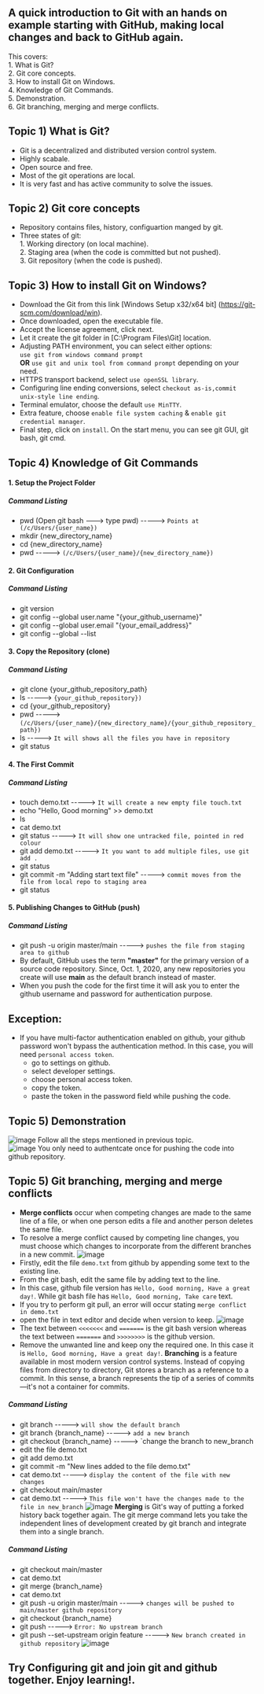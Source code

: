 ## A quick introduction to Git with an hands on example starting with GitHub, making local changes and back to GitHub again. ##
This covers:<br /> 
         1. What is Git?<br />
         2. Git core concepts.<br />
         3. How to install Git on Windows.<br /> 
         4. Knowledge of Git Commands.<br />
         5. Demonstration.<br />
         6. Git branching, merging and merge conflicts.
## Topic 1) What is Git? ##
- Git is a decentralized and distributed version control system.
- Highly scabale.
- Open source and free.
- Most of the git operations are local.
- It is very fast and has active community to solve the issues.
## Topic 2) Git core concepts ##
- Repository contains files, history, configuartion manged by git.
- Three states of git:<br />
         1. Working directory (on local machine).<br />
         2. Staging area (when the code is committed but not pushed).<br />
         3. Git repository (when the code is pushed).<br />
## Topic 3) How to install Git on Windows? ##
- Download the Git from this link [Windows Setup x32/x64 bit] (https://git-scm.com/download/win).
- Once downloaded, open the executable file.
- Accept the license agreement, click next.
- Let it create the git folder in [C:\Program Files\Git] location.
- Adjusting PATH environment, you can select either options: <br />
               `use git from windows command prompt` <br />
            **OR** `use git and unix tool from command prompt` depending on your need.
- HTTPS transport backend, select `use openSSL library`.
- Configuring line ending conversions, select `checkout as-is,commit unix-style line ending`.
- Terminal emulator, choose the default `use MinTTY`.
- Extra feature, choose `enable file system caching` & `enable git credential manager`.
- Final step, click on `install`. On the start menu, you can see git GUI, git bash, git cmd.
## Topic 4) Knowledge of Git Commands ##
#### 1. Setup the Project Folder ####
#####   Command Listing ######
 - pwd (Open git bash ---> type pwd) -----> `Points at (/c/Users/{user_name})`
 - mkdir {new_directory_name}
 - cd {new_directory_name}
 - pwd ----->  `(/c/Users/{user_name}/{new_directory_name})`
#### 2. Git Configuration ####
##### Command Listing #####
- git version
- git config --global user.name "{your_github_username}"
- git config --global user.email "{your_email_address}"
- git config --global --list
#### 3. Copy the Repository (clone) ####
##### Command Listing #####
- git clone {your_github_repository_path}
- ls -----> `{your_github_repository})`
- cd {your_github_repository}
- pwd -----> `(/c/Users/{user_name}/{new_directory_name}/{your_github_repository_path})`
- ls -----> `It will shows all the files you have in repository`
- git status
#### 4. The First Commit ####
##### Command Listing #####
- touch demo.txt -----> `It will create a new empty file touch.txt`
- echo "Hello, Good morning" >> demo.txt
- ls
- cat demo.txt
- git status -----> `It will show one untracked file, pointed in red colour`
- git add demo.txt -----> `It you want to add multiple files, use git add .`
- git status
- git commit -m "Adding start text file" -----> `commit moves from the file from local repo to staging area`
- git status
#### 5. Publishing Changes to GitHub (push) ####
##### Command Listing #####
- git push -u origin master/main -----> `pushes the file from staging area to github`<br />
- By default, GitHub uses the term **"master"** for the primary version of a source code repository. Since, Oct. 1, 2020, any new repositories you create will use **main** as     the default branch instead of master.<br />
- When you push the code for the first time it will ask you to enter the github username and password for authentication purpose.<br />
## Exception: ##
- If you have multi-factor authentication enabled on github, your github password won't bypass the authentication method. In this case, you will need `personal access token`.
  - go to settings on github.
  - select developer settings.
  - choose personal access token.
  - copy the token.
  - paste the token in the password field while pushing the code.
## Topic 5) Demonstration ##
![image](https://user-images.githubusercontent.com/58199878/121227791-d4e26100-c840-11eb-9663-06dd2ab34a7d.png)
Follow all the steps mentioned in previous topic.<br />
![image](https://user-images.githubusercontent.com/58199878/121227890-f0e60280-c840-11eb-998b-ab3a1b4f0e0e.png)
You only need to authentcate once for pushing the code into github repository.
## Topic 5) Git branching, merging and merge conflicts ##
- **Merge conflicts** occur when competing changes are made to the same line of a file, or when one person edits a file and another person deletes the same file.
- To resolve a merge conflict caused by competing line changes, you must choose which changes to incorporate from the different branches in a new commit.
![image](https://user-images.githubusercontent.com/58199878/121238566-16790900-c84d-11eb-86c1-7e32186e332c.png)
- Firstly, edit the file `demo.txt` from github by appending some text to the existing line. 
- From the git bash, edit the same file by adding text to the line.
- In this case, github file version has `Hello, Good morning, Have a great day!`. While git bash file has `Hello, Good morning, Take care` text.
- If you try to perform git pull, an error will occur stating `merge conflict in demo.txt`
- open the file in text editor and decide when version to keep.
![image](https://user-images.githubusercontent.com/58199878/121237815-4e338100-c84c-11eb-800f-d47594bc24df.png)
- The text between `<<<<<<<` and `=======` is the git bash version whereas the text between  `=======` and `>>>>>>>>` is the github version.
- Remove the unwanted line and keep ony the required one. In this case it is `Hello, Good morning, Have a great day!`.
**Branching** is a feature available in most modern version control systems. Instead of copying files from directory to directory, Git stores a branch as a reference to a commit. In this sense, a branch represents the tip of a series of commits—it's not a container for commits.
#####   Command Listing ######
- git branch -----> `will show the default branch`
- git branch {branch_name} -----> `add a new branch`
- git checkout {branch_name} -----> `change the branch to new_branch
- edit the file demo.txt
- git add demo.txt
- git commit -m "New lines added to the file demo.txt"
- cat demo.txt -----> `display the content of the file with new changes`
- git checkout main/master
- cat demo.txt -----> `This file won't have the changes made to the file in new_branch`
![image](https://user-images.githubusercontent.com/58199878/121238606-21339e00-c84d-11eb-9e5c-028568d2c8a9.png)
**Merging** is Git's way of putting a forked history back together again. The git merge command lets you take the independent lines of development created by git branch and integrate them into a single branch.
#####   Command Listing ######
- git checkout main/master
- cat demo.txt
- git merge {branch_name}
- cat demo.txt
- git push -u origin master/main -----> `changes will be pushed to main/master github repository`
- git checkout {branch_name}
- git push -----> `Error: No upstream branch`
- git push --set-upstream origin feature -----> `New branch created in github repository`
![image](https://user-images.githubusercontent.com/58199878/121238658-30b2e700-c84d-11eb-9bda-19c5158a5362.png)


## Try Configuring git and join git and github together. Enjoy learning!. ##



